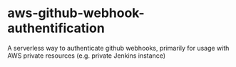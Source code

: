 # aws-github-webhook-authentification
A serverless way to authenticate github webhooks, primarily for usage with AWS private resources (e.g. private Jenkins instance)
